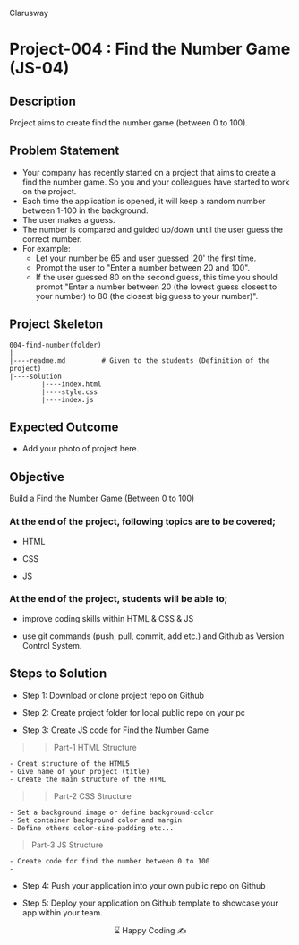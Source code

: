 <p>Clarusway<img align="right"
  src="https://avatars.githubusercontent.com/u/53233822?v=4"  width="15px"></p>

# Project-004 : Find the Number Game (JS-04)

## Description

Project aims to create find the number game (between 0 to 100).

## Problem Statement

- Your company has recently started on a project that aims to create a find the number game. So you and your colleagues have started to work on the project.
- Each time the application is opened, it will keep a random number between 1-100 in the background.
- The user makes a guess.
- The number is compared and guided up/down until the user guess the correct number.
- For example:
  - Let your number be 65 and user guessed '20' the first time.
  - Prompt the user to "Enter a number between 20 and 100".
  - If the user guessed 80 on the second guess, this time you should prompt "Enter a number between 20 (the lowest guess closest to your number) to 80 (the closest big guess to your number)".

## Project Skeleton

```
004-find-number(folder)
|
|----readme.md         # Given to the students (Definition of the project)
|----solution
        |----index.html
        |----style.css
        |----index.js
```

## Expected Outcome

- Add your photo of project here.

## Objective

Build a Find the Number Game (Between 0 to 100)

### At the end of the project, following topics are to be covered;

- HTML

- CSS

- JS

### At the end of the project, students will be able to;

- improve coding skills within HTML & CSS & JS

- use git commands (push, pull, commit, add etc.) and Github as Version Control System.

## Steps to Solution

- Step 1: Download or clone project repo on Github

- Step 2: Create project folder for local public repo on your pc

- Step 3: Create JS code for Find the Number Game

> > Part-1 HTML Structure

    - Creat structure of the HTML5
    - Give name of your project (title)
    - Create the main structure of the HTML

> > Part-2 CSS Structure

    - Set a background image or define background-color
    - Set container background color and margin
    - Define others color-size-padding etc...

> Part-3 JS Structure

    - Create code for find the number between 0 to 100
    -

- Step 4: Push your application into your own public repo on Github

- Step 5: Deploy your application on Github template to showcase your app within your team.

<center> ⌛ Happy Coding  ✍ </center>
